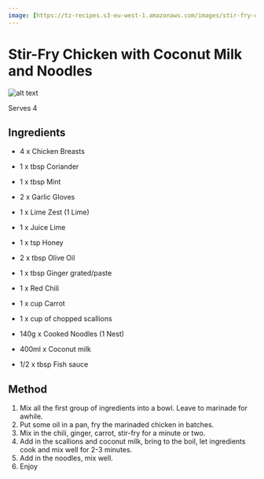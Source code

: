 ```yaml
---
image: [https://tz-recipes.s3-eu-west-1.amazonaws.com/images/stir-fry-chicken-with-coconut-milk-and-noodles.jpg]
---
```


# Stir-Fry Chicken with Coconut Milk and Noodles

![alt text][image]

[image]: https://tz-recipes.s3-eu-west-1.amazonaws.com/images/stir-fry-chicken-with-coconut-milk-and-noodles.jpg

Serves 4

## Ingredients

* 4 x Chicken Breasts
* 1 x tbsp Coriander
* 1 x tbsp Mint
* 2 x Garlic Gloves
* 1 x Lime Zest (1 Lime)
* 1 x Juice Lime
* 1 x tsp Honey
* 2 x tbsp Olive Oil

* 1 x tbsp Ginger grated/paste
* 1 x Red Chili
* 1 x cup Carrot
* 1 x cup of chopped scallions
* 140g x Cooked Noodles (1 Nest)
* 400ml x Coconut milk
* 1/2 x tbsp Fish sauce

## Method

1. Mix all the first group of ingredients into a bowl. Leave to marinade for awhile.
2. Put some oil in a pan, fry the marinaded chicken in batches.
3. Mix in the chili, ginger, carrot, stir-fry for a minute or two.
4. Add in the scallions and coconut milk, bring to the boil, let ingredients cook and mix well for 2-3 minutes.
5. Add in the noodles, mix well.
6. Enjoy

